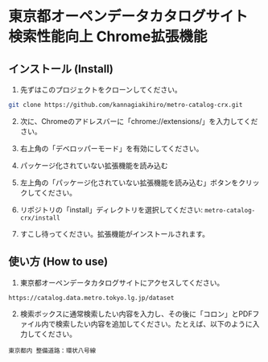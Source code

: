 # 東京都オーペンデータカタログサイト 検索性能向上 Chrome拡張機能

## インストール (Install)

1. 先ずはこのプロジェクトをクローンしてください。

```bash
git clone https://github.com/kannagiakihiro/metro-catalog-crx.git
```

2. 次に、Chromeのアドレスバーに「chrome://extensions/」を入力してください。

3. 右上角の「デベロッパーモード」を有効にしてください。
4. パッケージ化されていない拡張機能を読み込む
5. 左上角の「パッケージ化されていない拡張機能を読み込む」ボタンをクリックしてください。
6. リポジトリの「install」ディレクトリを選択してください: `metro-catalog-crx/install` 
7. すこし待ってください。拡張機能がインストールされます。

## 使い方 (How to use)

1. 東京都オーペンデータカタログサイトにアクセスしてください。

`https://catalog.data.metro.tokyo.lg.jp/dataset`

2. 検索ボックスに通常検索したい内容を入力し、その後に「コロン」とPDFファイル内で検索したい内容を追加してください。たとえば、以下のように入力してください。

`東京都内 整備道路：環状八号線`
